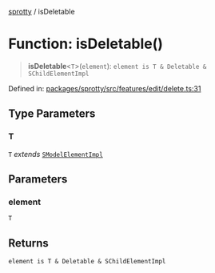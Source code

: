 
[sprotty](../globals) / isDeletable

# Function: isDeletable()

> **isDeletable**\<`T`\>(`element`): `element is T & Deletable & SChildElementImpl`

Defined in: [packages/sprotty/src/features/edit/delete.ts:31](https://github.com/eclipse-sprotty/sprotty/blob/f9b2433481cc27a1ac0c92d525a92039ae7f6c76/packages/sprotty/src/features/edit/delete.ts#L31)

## Type Parameters

### T

`T` *extends* [`SModelElementImpl`](../Class.SModelElementImpl)

## Parameters

### element

`T`

## Returns

`element is T & Deletable & SChildElementImpl`

